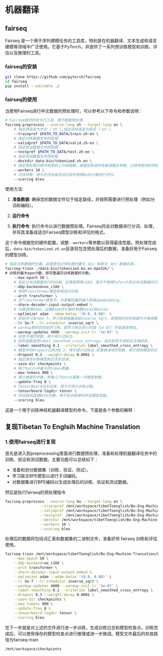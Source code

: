 # 机器翻译

## fairseq

Fairseq 是一个用于序列建模任务的工具库，特别是在机器翻译、文本生成和语言建模等领域中广泛使用。它基于PyTorch，并提供了一系列预训练模型和训练、评估以及推理的工具。

### fairseq的安装

```bash
git clone https://github.com/pytorch/fairseq
cd fairseq
pip install --editable ./
```

### fairseq的使用

当使用Fairseq进行中文数据的预处理时，可以参考以下命令和参数说明：

```bash
# Fairseq提供的命令行工具，用于数据预处理。
fairseq-preprocess --source-lang zh --target-lang en \
	# 指定源语言为中文（'zh'),指定目标语言为英文（'en'）。
    --trainpref $PATH_TO_DATA/train.zh-en \
    # 指定训练数据文件的前缀。
    --validpref $PATH_TO_DATA/valid.zh-en \
    # 指定验证数据文件的前缀
    --testpref $PATH_TO_DATA/test.zh-en \
    # 指定测试数据文件的前缀
    --destdir data-bin/tokenized.zh.en \
    # 指定预处理过程中使用的工作线程数。根据您系统的性能调整此参数，以获得更快的预处理速度。
    --workers 10 \
    # 可选参数，表示在评估或测试过程中使用BLEU分数进行评分。
    --scoring bleu
```

使用方法:

1. **准备数据**: 确保您的数据文件位于指定路径，并按照需要进行预处理（例如分词和编码）。

2. **运行命令**

3. **执行命令**: 执行命令以进行数据预处理。Fairseq将会对数据进行分词、处理，并将其准备成适合Fairseq模型训练和评估的格式。

这个命令根据您的硬件配置，调整`--workers`等参数以获得最佳性能。预处理完成后，`data-bin/tokenized.zh.en`目录将包含预处理后的数据，准备好用于Fairseq的模型训练。

```bash
# 指定训练数据的位置，这里是经过预处理的藏文（bo）和英文（en）数据目录。
fairseq-train ./data-bin/tokenized.bo.en.bpe32k/ \
# 训练的最大epoch数，即完整遍历训练数据的次数。
    --max-epoch 50 \
    # 指定分布式数据并行的后端，这里是禁用c10d，表示不使用PyTorch的分布式数据并行。
    --ddp-backend=no_c10d \
    # 使用Transformer模型架构进行训练
    --arch transformer \
    # 在Transformer模型中，共享解码器的输入和输出embedding。
    --share-decoder-input-output-embed \
    # 化器选择Adam，设置Adam优化器的参数beta1和beta2。
    --optimizer adam --adam-betas '(0.9, 0.98)' \
    # 初始学习率为5e-7。学习率调度器选择inverse_sqrt，即按照时间的倒数平方根调整学习率。
    --lr 5e-7 --lr-scheduler inverse_sqrt \
    # warmup期间的初始学习率，即学习率从较小的值（1e-07）开始逐渐增加。
    --warmup-updates 4000 --warmup-init-lr '1e-07' \
    # 标签平滑的参数，用于减少过拟合。
    # 损失函数选择label_smoothed_cross_entropy，结合标签平滑和交叉熵损失。
    --label-smoothing 0.1 --criterion label_smoothed_cross_entropy \
    # 模型中的dropout比例为0.3，用于减少过拟合 权重衰减项的系数，用于控制模型的正则化强度。
    --dropout 0.3 --weight-decay 0.0001 \
    # 指定保存训练模型和日志的目录。
    --save-dir checkpoints \
    # 每个batch中最大的token数量。
    --max-tokens 900 \
    # 累计梯度的步数，即每几个batch更新一次模型参数。
    --update-freq 8 \
    # TensorBoard日志目录，用于可视化训练过程。
    --tensorboard-logdir tensor \
    # 评估指标选择BLEU分数，用于在训练期间评估模型性能。
    --scoring bleu	
```

这是一个用于训练神经机器翻译模型的命令，下面是各个参数的解释：

## 复现Tibetan To Englsih Machine Translation

### 1.使用fairseq进行复现

首先是进入到preprocessing里面进行数据预处理，准备和处理机器翻译任务中的训练、验证和测试数据。主要功能可以总结如下：

- 准备和划分数据集（训练、验证、测试）。
- 学习联合BPE模型以进行子词编码。
- 对数据集进行BPE编码以生成处理后的训练、验证和测试数据。

然后是执行fairseq的预处理指令

```bash
fairseq-preprocess --source-lang bo --target-lang en \
				--trainpref /mnt/workspace/tibetToenglish/Bo-Eng-Machine-			Transation/Fairseq/preProcessing/data.bo.en.bpe16k/train.bpe.bo-en \
				--validpref /mnt/workspace/tibetToenglish/Bo-Eng-Machine-Transation/Fairseq/preProcessing/data.bo.en.bpe16k/valid.bpe.bo-en \
				--testpref  /mnt/workspace/tibetToenglish/Bo-Eng-Machine-Transation/Fairseq/preProcessing/data.bo.en.bpe16k/test.bpe.bo-en \
				--destdir /mnt/workspace/tibetToenglish/Bo-Eng-Machine-Transation/Fairseq/preProcessing/data.bo.en.bpe16k/data-bin/tokenized.bo.en.bpe32k \
				--workers 10 \
				--scoring bleu
```

处理后的数据将包括词汇表和数据集的二进制文件，准备好供 fairseq 训练和评估使用。

```bash
fairseq-train /mnt/workspace/tibetToenglish/Bo-Eng-Machine-Transation/Fairseq/preProcessing/data.bo.en.bpe16k/data-bin/tokenized.bo.en.bpe32k/ \
    --max-epoch 50 \
    --ddp-backend=no_c10d \
    --arch transformer \
    --share-decoder-input-output-embed \
    --optimizer adam --adam-betas '(0.9, 0.98)' \
    --lr 5e-7 --lr-scheduler inverse_sqrt \
    --warmup-updates 4000 --warmup-init-lr '1e-07' \
    --label-smoothing 0.1 --criterion label_smoothed_cross_entropy \
    --dropout 0.3 --weight-decay 0.0001 \
    --save-dir checkpoints \
    --max-tokens 900 \
    --update-freq 8 \
    --tensorboard-logdir tensor \
    --scoring bleu
```

在下一步就是对上述的文件进行进一步训练，生成训练日志和模型检查点。训练完成后，可以使用保存的模型检查点进行推理或进一步微调。模型文件最后的存放路径为fairseq-train 

```cmd
/mnt/workspace/checkpionts
```






































